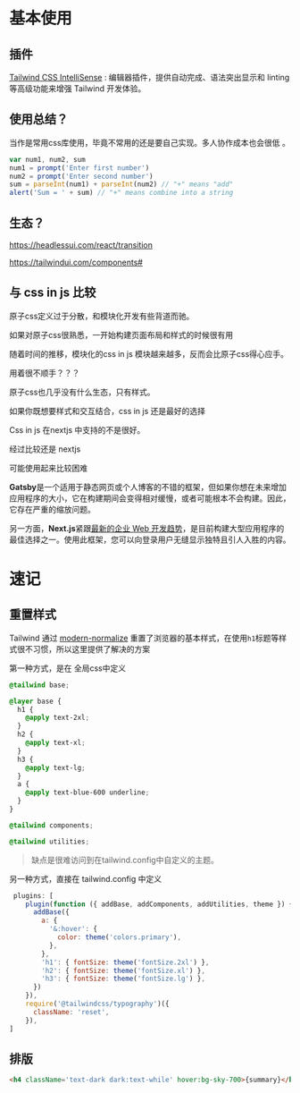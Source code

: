 # 基本使用

## 插件

[Tailwind CSS IntelliSense](https://marketplace.visualstudio.com/items?itemName=bradlc.vscode-tailwindcss) : 编辑器插件，提供自动完成、语法突出显示和 linting 等高级功能来增强 Tailwind 开发体验。

## 使用总结？

当作是常用css库使用，毕竟不常用的还是要自己实现。多人协作成本也会很低 。

``````js {1, 3-4} showLineNumbers
var num1, num2, sum
num1 = prompt('Enter first number')
num2 = prompt('Enter second number')
sum = parseInt(num1) + parseInt(num2) // "+" means "add"
alert('Sum = ' + sum) // "+" means combine into a string


``````

## 生态？

https://headlessui.com/react/transition

https://tailwindui.com/components# 

## 与 css in js 比较

原子css定义过于分散，和模块化开发有些背道而驰。

如果对原子css很熟悉，一开始构建页面布局和样式的时候很有用

随着时间的推移，模块化的css in js  模块越来越多，反而会比原子css得心应手。

用着很不顺手？？？

原子css也几乎没有什么生态，只有样式。

如果你既想要样式和交互结合，css in js 还是最好的选择

Css in js 在nextjs 中支持的不是很好。



经过比较还是 nextjs

可能使用起来比较困难

**Gatsby**是一个适用于静态网页或个人博客的不错的框架，但如果你想在未来增加应用程序的大小，它在构建期间会变得相对缓慢，或者可能根本不会构建。因此，它存在严重的缩放问题。

另一方面，**Next.js**紧跟[最新的企业 Web 开发趋势](https://radixweb.com/blog/enterprise-web-development-trends)，是目前构建大型应用程序的最佳选择之一。使用此框架，您可以向登录用户无缝显示独特且引人入胜的内容。



# 速记

## 重置样式

Tailwind 通过 [modern-normalize](https://github.com/sindresorhus/modern-normalize) 重置了浏览器的基本样式，在使用`h1`标题等样式很不习惯，所以这里提供了解决的方案

第一种方式，是在 全局css中定义

```css
@tailwind base;

@layer base {
  h1 {
    @apply text-2xl;
  }
  h2 {
    @apply text-xl;
  }
  h3 {
    @apply text-lg;
  }
  a {
    @apply text-blue-600 underline;
  }
}

@tailwind components;

@tailwind utilities;
```

> 缺点是很难访问到在tailwind.config中自定义的主题。

另一种方式，直接在 tailwind.config 中定义

```js
 plugins: [
    plugin(function ({ addBase, addComponents, addUtilities, theme }) {
      addBase({
        a: {
          '&:hover': {
            color: theme('colors.primary'),
          },
        },
        'h1': { fontSize: theme('fontSize.2xl') },
        'h2': { fontSize: theme('fontSize.xl') },
        'h3': { fontSize: theme('fontSize.lg') },
      })
    }),
    require('@tailwindcss/typography')({
      className: 'reset',
    }),
]
```



## 排版

```html
<h4 className='text-dark dark:text-while' hover:bg-sky-700>{summary}</h4>

```




